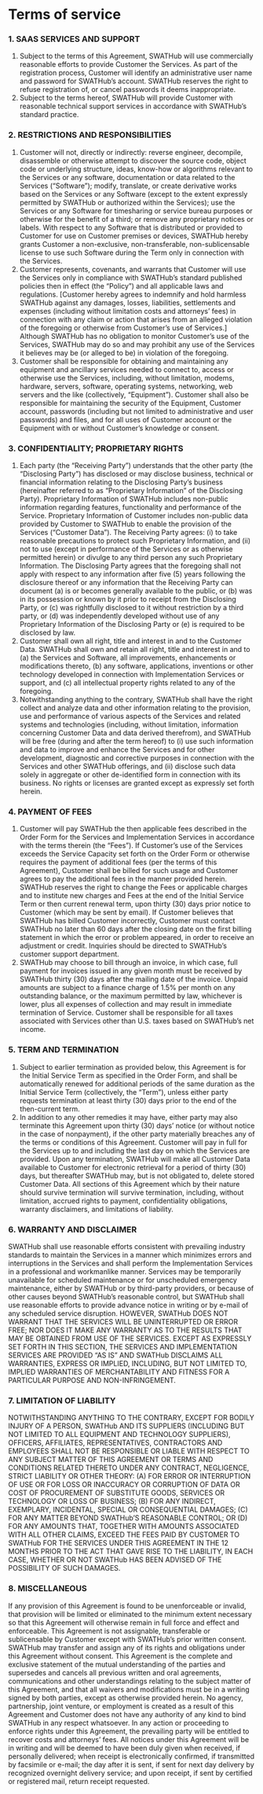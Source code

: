 Terms of service
===

### 1. SAAS SERVICES AND SUPPORT

1. Subject to the terms of this Agreement, SWATHub will use commercially reasonable efforts to provide Customer the Services. As part of the registration process, Customer will identify an administrative user name and password for SWATHub’s account. SWATHub reserves the right to refuse registration of, or cancel passwords it deems inappropriate.
2. Subject to the terms hereof, SWATHub will provide Customer with reasonable technical support services in accordance with SWATHub’s standard practice.

### 2. RESTRICTIONS AND RESPONSIBILITIES

1. Customer will not, directly or indirectly: reverse engineer, decompile, disassemble or otherwise attempt to discover the source code, object code or underlying structure, ideas, know-how or algorithms relevant to the Services or any software, documentation or data related to the Services (“Software”); modify, translate, or create derivative works based on the Services or any Software (except to the extent expressly permitted by SWATHub or authorized within the Services); use the Services or any Software for timesharing or service bureau purposes or otherwise for the benefit of a third; or remove any proprietary notices or labels. With respect to any Software that is distributed or provided to Customer for use on Customer premises or devices, SWATHub hereby grants Customer a non-exclusive, non-transferable, non-sublicensable license to use such Software during the Term only in connection with the Services.
2. Customer represents, covenants, and warrants that Customer will use the Services only in compliance with SWATHub’s standard published policies then in effect (the “Policy”) and all applicable laws and regulations.  [Customer hereby agrees to indemnify and hold harmless SWATHub against any damages, losses, liabilities, settlements and expenses (including without limitation costs and attorneys’ fees) in connection with any claim or action that arises from an alleged violation of the foregoing or otherwise from Customer’s use of Services.] Although SWATHub has no obligation to monitor Customer’s use of the Services, SWATHub may do so and may prohibit any use of the Services it believes may be (or alleged to be) in violation of the foregoing.
3.	Customer shall be responsible for obtaining and maintaining any equipment and ancillary services needed to connect to, access or otherwise use the Services, including, without limitation, modems, hardware, servers, software, operating systems, networking, web servers and the like (collectively, “Equipment”).  Customer shall also be responsible for maintaining the security of the Equipment, Customer account, passwords (including but not limited to administrative and user passwords) and files, and for all uses of Customer account or the Equipment with or without Customer’s knowledge or consent.

### 3. CONFIDENTIALITY; PROPRIETARY RIGHTS

1. Each party (the “Receiving Party”) understands that the other party (the “Disclosing Party”) has disclosed or may disclose business, technical or financial information relating to the Disclosing Party’s business (hereinafter referred to as “Proprietary Information” of the Disclosing Party).  Proprietary Information of SWATHub includes non-public information regarding features, functionality and performance of the Service.  Proprietary Information of Customer includes non-public data provided by Customer to SWATHub to enable the provision of the Services (“Customer Data”). The Receiving Party agrees: (i) to take reasonable precautions to protect such Proprietary Information, and (ii) not to use (except in performance of the Services or as otherwise permitted herein) or divulge to any third person any such Proprietary Information.  The Disclosing Party agrees that the foregoing shall not apply with respect to any information after five (5) years following the disclosure thereof or any information that the Receiving Party can document (a) is or becomes generally available to the public, or (b) was in its possession or known by it prior to receipt from the Disclosing Party, or (c) was rightfully disclosed to it without restriction by a third party, or (d) was independently developed without use of any Proprietary Information of the Disclosing Party or (e) is required to be disclosed by law. 
2. Customer shall own all right, title and interest in and to the Customer Data. SWATHub shall own and retain all right, title and interest in and to (a) the Services and Software, all improvements, enhancements or modifications thereto, (b) any software, applications, inventions or other technology developed in connection with Implementation Services or support, and (c) all intellectual property rights related to any of the foregoing.     
3. Notwithstanding anything to the contrary, SWATHub shall have the right collect and analyze data and other information relating to the provision, use and performance of various aspects of the Services and related systems and technologies (including, without limitation, information concerning Customer Data and data derived therefrom), and  SWATHub will be free (during and after the term hereof) to (i) use such information and data to improve and enhance the Services and for other development, diagnostic and corrective purposes in connection with the Services and other SWATHub offerings, and (ii) disclose such data solely in aggregate or other de-identified form in connection with its business. No rights or licenses are granted except as expressly set forth herein.   

### 4. PAYMENT OF FEES

1. Customer will pay SWATHub the then applicable fees described in the Order Form for the Services and Implementation Services in accordance with the terms therein (the “Fees”).  If Customer’s use of the Services exceeds the Service Capacity set forth on the Order Form or otherwise requires the payment of additional fees (per the terms of this Agreement), Customer shall be billed for such usage and Customer agrees to pay the additional fees in the manner provided herein.  SWATHub reserves the right to change the Fees or applicable charges and to institute new charges and Fees at the end of the Initial Service Term or then current renewal term, upon thirty (30) days prior notice to Customer (which may be sent by email). If Customer believes that SWATHub has billed Customer incorrectly, Customer must contact SWATHub no later than 60 days after the closing date on the first billing statement in which the error or problem appeared, in order to receive an adjustment or credit.  Inquiries should be directed to SWATHub’s customer support department.
2. SWATHub may choose to bill through an invoice, in which case, full payment for invoices issued in any given month must be received by SWATHub thirty (30) days after the mailing date of the invoice.  Unpaid amounts are subject to a finance charge of 1.5% per month on any outstanding balance, or the maximum permitted by law, whichever is lower, plus all expenses of collection and may result in immediate termination of Service. Customer shall be responsible for all taxes associated with Services other than U.S. taxes based on SWATHub’s net income. 

### 5. TERM AND TERMINATION

1. Subject to earlier termination as provided below, this Agreement is for the Initial Service Term as specified in the Order Form, and shall be automatically renewed for additional periods of the same duration as the Initial Service Term (collectively, the “Term”), unless either party requests termination at least thirty (30) days prior to the end of the then-current term.
2. In addition to any other remedies it may have, either party may also terminate this Agreement upon thirty (30) days’ notice (or without notice in the case of nonpayment), if the other party materially breaches any of the terms or conditions of this Agreement.  Customer will pay in full for the Services up to and including the last day on which the Services are provided. Upon any termination, SWATHub will make all Customer Data available to Customer for electronic retrieval for a period of thirty (30) days, but thereafter SWATHub may, but is not obligated to, delete stored Customer Data. All sections of this Agreement which by their nature should survive termination will survive termination, including, without limitation, accrued rights to payment, confidentiality obligations, warranty disclaimers, and limitations of liability. 

### 6. WARRANTY AND DISCLAIMER

SWATHub shall use reasonable efforts consistent with prevailing industry standards to maintain the Services in a manner which minimizes errors and interruptions in the Services and shall perform the Implementation Services in a professional and workmanlike manner.  Services may be temporarily unavailable for scheduled maintenance or for unscheduled emergency maintenance, either by SWATHub or by third-party providers, or because of other causes beyond SWATHub’s reasonable control, but SWATHub shall use reasonable efforts to provide advance notice in writing or by e-mail of any scheduled service disruption.  HOWEVER, SWATHub DOES NOT WARRANT THAT THE SERVICES WILL BE UNINTERRUPTED OR ERROR FREE; NOR DOES IT MAKE ANY WARRANTY AS TO THE RESULTS THAT MAY BE OBTAINED FROM USE OF THE SERVICES.  EXCEPT AS EXPRESSLY SET FORTH IN THIS SECTION, THE SERVICES AND IMPLEMENTATION SERVICES ARE PROVIDED “AS IS” AND SWATHub DISCLAIMS ALL WARRANTIES, EXPRESS OR IMPLIED, INCLUDING, BUT NOT LIMITED TO, IMPLIED WARRANTIES OF MERCHANTABILITY AND FITNESS FOR A PARTICULAR PURPOSE AND NON-INFRINGEMENT.
 
### 7.	LIMITATION OF LIABILITY

NOTWITHSTANDING ANYTHING TO THE CONTRARY, EXCEPT FOR BODILY INJURY OF A PERSON, SWATHub AND ITS SUPPLIERS (INCLUDING BUT NOT LIMITED TO ALL EQUIPMENT AND TECHNOLOGY SUPPLIERS), OFFICERS, AFFILIATES, REPRESENTATIVES, CONTRACTORS AND EMPLOYEES SHALL NOT BE RESPONSIBLE OR LIABLE WITH RESPECT TO ANY SUBJECT MATTER OF THIS AGREEMENT OR TERMS AND CONDITIONS RELATED THERETO UNDER ANY CONTRACT, NEGLIGENCE, STRICT LIABILITY OR OTHER THEORY: (A) FOR ERROR OR INTERRUPTION OF USE OR FOR LOSS OR INACCURACY OR CORRUPTION OF DATA OR COST OF PROCUREMENT OF SUBSTITUTE GOODS, SERVICES OR TECHNOLOGY OR LOSS OF BUSINESS; (B) FOR ANY INDIRECT, EXEMPLARY, INCIDENTAL, SPECIAL OR CONSEQUENTIAL DAMAGES; (C) FOR ANY MATTER BEYOND SWATHub’S REASONABLE CONTROL; OR (D) FOR ANY AMOUNTS THAT, TOGETHER WITH AMOUNTS ASSOCIATED WITH ALL OTHER CLAIMS, EXCEED THE FEES PAID BY CUSTOMER TO SWATHub FOR THE SERVICES UNDER THIS AGREEMENT IN THE 12 MONTHS PRIOR TO THE ACT THAT GAVE RISE TO THE LIABILITY, IN EACH CASE, WHETHER OR NOT SWATHub HAS BEEN ADVISED OF THE POSSIBILITY OF SUCH DAMAGES.

### 8. MISCELLANEOUS

If any provision of this Agreement is found to be unenforceable or invalid, that provision will be limited or eliminated to the minimum extent necessary so that this Agreement will otherwise remain in full force and effect and enforceable.  This Agreement is not assignable, transferable or sublicensable by Customer except with SWATHub’s prior written consent.  SWATHub may transfer and assign any of its rights and obligations under this Agreement without consent.  This Agreement is the complete and exclusive statement of the mutual understanding of the parties and supersedes and cancels all previous written and oral agreements, communications and other understandings relating to the subject matter of this Agreement, and that all waivers and modifications must be in a writing signed by both parties, except as otherwise provided herein.  No agency, partnership, joint venture, or employment is created as a result of this Agreement and Customer does not have any authority of any kind to bind SWATHub in any respect whatsoever.  In any action or proceeding to enforce rights under this Agreement, the prevailing party will be entitled to recover costs and attorneys’ fees.  All notices under this Agreement will be in writing and will be deemed to have been duly given when received, if personally delivered; when receipt is electronically confirmed, if transmitted by facsimile or e-mail; the day after it is sent, if sent for next day delivery by recognized overnight delivery service; and upon receipt, if sent by certified or registered mail, return receipt requested.
